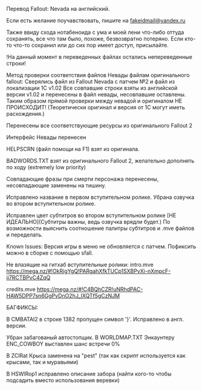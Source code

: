 Перевод Fallout: Nevada на английский.

Если есть желание поучавствовать, пишите на fakeidmail@yandex.ru

Также ввиду схода нотабеноида с ума и моей лени что-либо оттуда сохранять, все что там было, похоже, безвозвратно потеряно. Если кто-то что-то сохранил или до сих пор имеет доступ, присылайте.


!На данный момент в переведенных файлах остались непереведенные строки!

Метод проверки соответствия файлов Невады файлам оригинального fallout:
Сверялись файл из Fallout Nevada с патчем №2 и файл из локализации 1С v1.02
Все совпавшие строки взяты из английской версии v1.02 и перенесены в файл невады, несовпавшие оставлены.
Таким образом прямой проверки между невадой и оригиналом НЕ ПРОИСХОДИТ! (Теоретически оригинал и версия от 1С могут иметь расхождения.)

Перенесены все соответствующие ресурсы из оригинального Fallout 2

Интерфейс Невады перенесен

HELPSCRN (файл помощи на F1) взят из оригинала.


BADWORDS.TXT взят из оригинального Fallout 2, желательно дополнять по ходу (extremely low priority)

Совпадающие фразы при смерти персонажа перенесены, несовпадающие заменены на тишину.

Исправлено название в первом вступительном ролике.
Убрана озвучка во втором вступительном ролике.

Исправлен цвет субтитров во втором вступительном ролике [НЕ ИДЕАЛЬНО](Субтитры важны, ведь озвучка врядли будет.)
По возможности выяснить соотношение палитры субтитров и .mve файлов и переделать.

Known Issues:
Версия игры в меню не обновляется с патчем. Пофиксить можно в сборке с помощью sfall.

Не влазящие на гитхаб вступительные ролики:
intro.mve
https://mega.nz/#!OkRigYgQ!PARgahXfkTUCp1SXBPvXi-nXmpcF-ii7RCTBPvC4ZqQ

credits.mve
https://mega.nz/#!C4BQhCZR!uNRhdPAC-HAW5DPP7sn6GgPvDnO2hJ_lXQTf5gCzNJM


БАГФИКСЫ:

В CMBATAI2 в строке 1382 пропущен символ '}'. Исправлено в англ. версии.

Убран забагованый автостопщик. В WORLDMAP.TXT Энкаунтеру ENC_COWBOY выставлен шанс встречи 0%

В ZClRat Крыса заменена на "pest" (так как скрипт используется как крысами, так и муравьями)

В HSWlRop1 исправлено описание забора (найти кого-то чтобы подсадить вместо использования веревки)